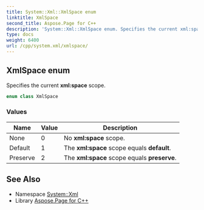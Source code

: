 ```yaml
---
title: System::Xml::XmlSpace enum
linktitle: XmlSpace
second_title: Aspose.Page for C++
description: 'System::Xml::XmlSpace enum. Specifies the current xml:space scope in C++.'
type: docs
weight: 6400
url: /cpp/system.xml/xmlspace/
---
```

## XmlSpace enum


Specifies the current **xml:space** scope.

```cpp
enum class XmlSpace
```

### Values

| Name | Value | Description |
| --- | --- | --- |
| None | 0 | No **xml:space** scope. |
| Default | 1 | The **xml:space** scope equals **default**. |
| Preserve | 2 | The **xml:space** scope equals **preserve**. |

## See Also

* Namespace [System::Xml](../)
* Library [Aspose.Page for C++](../../)
